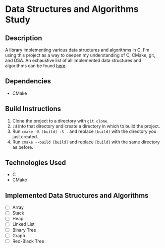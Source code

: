 # Data Structures and Algorithms Study

## Description
A library implementing various data structures and algorithms in C. I'm using 
this project as a way to deepen my understanding of C, CMake, git, and DSA. An
exhaustive list of all implemented data structures and algorithms can be found [here](#Implemented-Data-Structures-and-Algorithms).

## Dependencies
- CMake

## Build Instructions

1. Clone the project to a directory with `git clone`.
2. `cd` into that directory and create a directory in which to build the project.
3. Run `cmake -B [build] -S .` and replace `[build]` with the directory you just created.
4. Run `cmake --build [build]` and replace `[build]` with the same directory as before.

## Technologies Used
- C
- CMake

## Implemented Data Structures and Algorithms
- [ ] Array
- [ ] Stack
- [ ] Heap
- [ ] Linked List
- [ ] Binary Tree
- [ ] Graph
- [ ] Red-Black Tree
